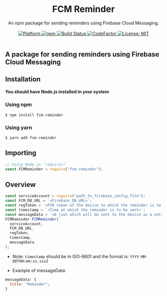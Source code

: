 # <div align="center">FCM Reminder</div>

<div align="center">An npm package for sending reminders using Firebase Cloud Messaging.</div><br>  
<div align="center">
  <a href="https://nodejs.org">
    <img src="https://img.shields.io/badge/Platform-Node-yellow.svg"
      alt="Platform" />
  </a>

  <a href="https://www.npmjs.com/package/fcm-reminder">
    <img alt="npm" src="https://img.shields.io/npm/v/fcm-reminder.svg" alt="npm package" />
  </a>

  <a href="https://travis-ci.org/gauravdas014/fcm-reminder">
    <img src="https://travis-ci.org/gauravdas014/fcm-reminder.svg?branch=main"
      alt="Build Status" />
  </a>
 <a href="https://www.codefactor.io/repository/github/gauravdas014/fcm-reminder">
  <img src="https://www.codefactor.io/repository/github/gauravdas014/fcm-reminder/badge" alt="CodeFactor" />
 </a>

  <a href="https://opensource.org/licenses/MIT">
    <img src="https://img.shields.io/badge/License-MIT-red.svg"
      alt="License: MIT" />
  </a>
</div><br>

## A package for sending reminders using Firebase Cloud Messaging

## Installation

#### You should have Node.js installed in your system

### Using npm

`$ npm install fcm-reminder`

### Using yarn

`$ yarn add fcm-reminder`

## Importing

```javascript
// Using Node.js `require()`
const FCMReminder = require("fcm-reminder");
```

## Overview

```javascript
const serviceAccount = require("path_to_firebase_config_file");
const FCM_DB_URL = `<Firebase_DB_URL>`;
const regToken = `<FCM token of the device to which the reminder is to be sent>`;
const timestamp = `<Time at which the reminder is to be sent>`;
const messageData = `<A json which will be sent to the device as a notification>`;
FCMReminder.FCMReminder(
  serviceAccount,
  FCM_DB_URL,
  regToken,
  timestamp,
  messageData
);
```

- Note: `timestamp` should be in ISO-8601 and the format is: `YYYY-MM-DDTHH:mm:ss.sssZ`

- Example of messageData:

```javascript
messageData: {
  title: "Reminder";
}
```
